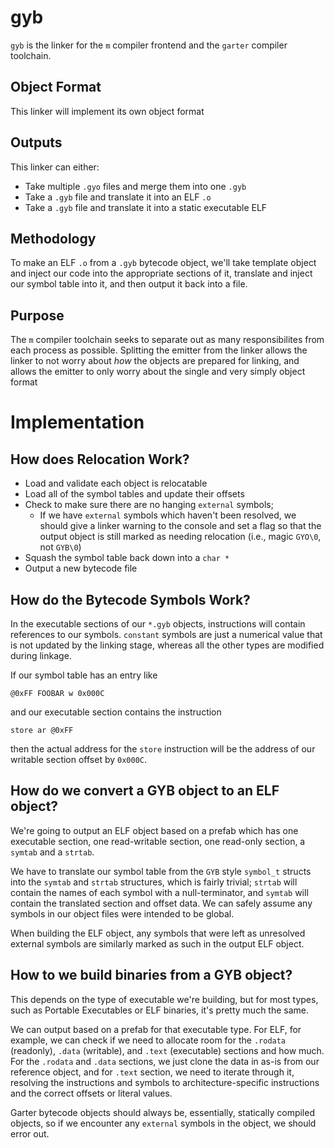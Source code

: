 # gyb

`gyb` is the linker for the `m` compiler frontend
and the `garter` compiler toolchain.

## Object Format

This linker will implement its own object format

## Outputs

This linker can either:
- Take multiple `.gyo` files and merge them into one `.gyb`
- Take a `.gyb` file and translate it into an ELF `.o`
- Take a `.gyb` file and translate it into a static executable ELF

## Methodology

To make an ELF `.o` from a `.gyb` bytecode object,
we'll take template object and inject our code
into the appropriate sections of it,
translate and inject our symbol table into it,
and then output it back into a file.

## Purpose

The `m` compiler toolchain seeks to separate out
as many responsibilites from each process as possible.
Splitting the emitter from the linker allows the linker
to not worry about *how* the objects are prepared for linking,
and allows the emitter to only worry about the
single and very simply object format

# Implementation

## How does Relocation Work?

- Load and validate each object is relocatable
- Load all of the symbol tables and update their offsets
- Check to make sure there are no hanging `external` symbols;
    - If we have `external` symbols which haven't been resolved,
    we should give a linker warning to the console and
    set a flag so that the output object is
    still marked as needing relocation (i.e., magic `GYO\0`, not `GYB\0`)
- Squash the symbol table back down into a `char *`
- Output a new bytecode file

## How do the Bytecode Symbols Work?

In the executable sections of our `*.gyb` objects,
instructions will contain references to our symbols.
`constant` symbols are just a numerical value
that is not updated by the linking stage,
whereas all the other types are modified during linkage.

If our symbol table has an entry like
```
@0xFF FOOBAR w 0x000C
```
and our executable section contains the instruction
```
store ar @0xFF
```
then the actual address for the `store` instruction
will be the address of our writable section offset by `0x000C`.

## How do we convert a GYB object to an ELF object?

We're going to output an ELF object based on a prefab
which has one executable section,
one read-writable section, one read-only section,
a `symtab` and a `strtab`.

We have to translate our symbol table
from the `GYB` style `symbol_t` structs
into the `symtab` and `strtab` structures,
which is fairly trivial;
`strtab` will contain the names of each symbol
with a null-terminator, and
`symtab` will contain the translated
section and offset data.
We can safely assume any symbols in our object files
were intended to be global.

When building the ELF object, any symbols that were
left as unresolved external symbols are similarly
marked as such in the output ELF object.

## How to we build binaries from a GYB object?

This depends on the type of executable we're building,
but for most types, such as Portable Executables or ELF binaries,
it's pretty much the same.

We can output based on a prefab for that executable type.
For ELF, for example, we can check if we need to allocate
room for the `.rodata` (readonly), `.data` (writable),
and `.text` (executable) sections and how much.
For the `.rodata` and `.data` sections, we just
clone the data in as-is from our reference object,
and for `.text` section, we need to iterate through it,
resolving the instructions and symbols to
architecture-specific instructions and the correct
offsets or literal values.

Garter bytecode objects should always be, essentially,
statically compiled objects, so if we encounter any
`external` symbols in the object, we should error out.